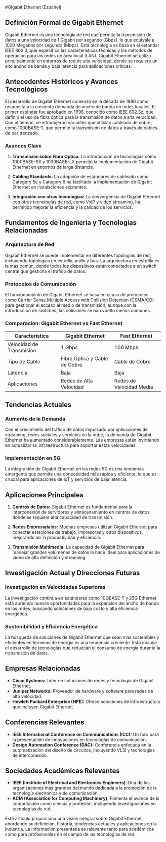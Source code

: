 #Gigabit Ethernet (Español)

## Definición Formal de Gigabit Ethernet

Gigabit Ethernet es una tecnología de red que permite la transmisión de datos a una velocidad de 1 Gigabit por segundo (Gbps), lo que equivale a 1000 Megabits por segundo (Mbps). Esta tecnología se basa en el estándar IEEE 802.3, que especifica las características técnicas y los métodos de operación para las redes de área local (LAN). Gigabit Ethernet se utiliza principalmente en entornos de red de alta velocidad, donde se requiere un alto ancho de banda y baja latencia para aplicaciones críticas.

## Antecedentes Históricos y Avances Tecnológicos

El desarrollo de Gigabit Ethernet comenzó en la década de 1990 como respuesta a la creciente demanda de ancho de banda en redes locales. El primer estándar fue aprobado en 1998, conocido como IEEE 802.3z, que definió el uso de fibra óptica para la transmisión de datos a alta velocidad. Con el tiempo, se introdujeron variantes que utilizan cableado de cobre, como 1000BASE-T, que permite la transmisión de datos a través de cables de par trenzado.

### Avances Clave

1. **Transmisión sobre Fibra Óptica:** La introducción de tecnologías como 1000BASE-SX y 1000BASE-LX permitió la implementación de Gigabit Ethernet en entornos de larga distancia.
   
2. **Cabling Standards:** La adopción de estándares de cableado como Category 5e y Category 6 ha facilitado la implementación de Gigabit Ethernet en instalaciones existentes.

3. **Integración con otras tecnologías:** La convergencia de Gigabit Ethernet con otras tecnologías de red, como VoIP y video streaming, ha permitido mejorar la eficiencia y la calidad de los servicios.

## Fundamentos de Ingeniería y Tecnologías Relacionadas

### Arquitectura de Red

Gigabit Ethernet se puede implementar en diferentes topologías de red, incluyendo topologías en estrella, anillo y bus. La arquitectura en estrella es la más común, donde todos los dispositivos están conectados a un switch central que gestiona el tráfico de datos.

### Protocolos de Comunicación

El funcionamiento de Gigabit Ethernet se basa en el uso de protocolos como Carrier Sense Multiple Access with Collision Detection (CSMA/CD) para gestionar el acceso al medio de transmisión, aunque con la introducción de switches, las colisiones se han vuelto menos comunes.

### Comparación: Gigabit Ethernet vs Fast Ethernet

| Característica             | Gigabit Ethernet               | Fast Ethernet                    |
|----------------------------|--------------------------------|----------------------------------|
| Velocidad de Transmisión   | 1 Gbps                         | 100 Mbps                         |
| Tipo de Cable              | Fibra Óptica y Cable de Cobre | Cable de Cobre                   |
| Latencia                   | Baja                           | Baja                             |
| Aplicaciones               | Redes de Alta Velocidad        | Redes de Velocidad Media          |

## Tendencias Actuales

### Aumento de la Demanda

Con el crecimiento del tráfico de datos impulsado por aplicaciones de streaming, redes sociales y servicios en la nube, la demanda de Gigabit Ethernet ha aumentado considerablemente. Las empresas están invirtiendo en actualizar su infraestructura para soportar estas velocidades.

### Implementación en 5G

La integración de Gigabit Ethernet en las redes 5G es una tendencia emergente que permite una conectividad más rápida y eficiente, lo que es crucial para aplicaciones de IoT y servicios de baja latencia.

## Aplicaciones Principales

1. **Centros de Datos:** Gigabit Ethernet es fundamental para la interconexión de servidores y almacenamiento en centros de datos, donde se requiere alta capacidad de transmisión.

2. **Redes Empresariales:** Muchas empresas utilizan Gigabit Ethernet para conectar estaciones de trabajo, impresoras y otros dispositivos, mejorando así la productividad y eficiencia.

3. **Transmisión Multimedia:** La capacidad de Gigabit Ethernet para manejar grandes volúmenes de datos lo hace ideal para aplicaciones de video de alta definición y streaming.

## Investigación Actual y Direcciones Futuras

### Investigación en Velocidades Superiores

La investigación continua en estándares como 10GBASE-T y 25G Ethernet está abriendo nuevas oportunidades para la expansión del ancho de banda en las redes, buscando soluciones de bajo costo y alta eficiencia energética.

### Sostenibilidad y Eficiencia Energética

La búsqueda de soluciones de Gigabit Ethernet que sean más sostenibles y eficientes en términos de energía es una tendencia creciente. Esto incluye el desarrollo de tecnologías que reduzcan el consumo de energía durante la transmisión de datos.

## Empresas Relacionadas

- **Cisco Systems:** Líder en soluciones de redes y tecnología de Gigabit Ethernet.
- **Juniper Networks:** Proveedor de hardware y software para redes de alta velocidad.
- **Hewlett Packard Enterprise (HPE):** Ofrece soluciones de infraestructura que incluyen Gigabit Ethernet.

## Conferencias Relevantes

- **IEEE International Conference on Communications (ICC):** Un foro para la presentación de innovaciones en tecnologías de comunicación.
- **Design Automation Conference (DAC):** Conferencia enfocada en la automatización del diseño de circuitos, incluyendo VLSI y tecnologías de interconexión.

## Sociedades Académicas Relevantes

- **IEEE (Institute of Electrical and Electronics Engineers):** Una de las organizaciones más grandes del mundo dedicada a la promoción de la tecnología electrónica y de comunicación.
- **ACM (Association for Computing Machinery):** Fomenta el avance de la computación como ciencia y profesión, incluyendo investigaciones en tecnologías de red.

Este artículo proporciona una visión integral sobre Gigabit Ethernet, abordando su definición, historia, tendencias actuales y aplicaciones en la industria. La información presentada es relevante tanto para académicos como para profesionales en el campo de las tecnologías de red.